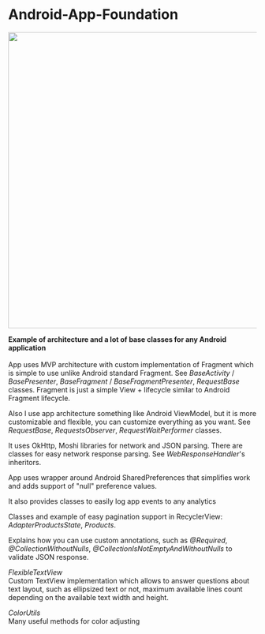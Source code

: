 # Android-App-Foundation
<img src="https://www.nasa.gov/sites/default/files/styles/full_width/public/thumbnails/image/main_image_star-forming_region_carina_nircam_final-1280.jpg?itok=9hyNVMwe" width="600">

<b>Example of architecture and a lot of base classes for any Android application</b>
<br/><br/>
App uses MVP architecture with custom implementation of Fragment which is simple to use unlike Android standard Fragment.
See *BaseActivity* / *BasePresenter*, *BaseFragment* / *BaseFragmentPresenter*, *RequestBase* classes.
Fragment is just a simple View + lifecycle similar to Android Fragment lifecycle.

Also I use app architecture something like Android ViewModel, but it is more customizable and flexible, you can customize everything as you want.
See *RequestBase*, *RequestsObserver*, *RequestWaitPerformer* classes.

It uses OkHttp, Moshi libraries for network and JSON parsing. There are classes for easy network response parsing. See *WebResponseHandler*'s inheritors.

App uses wrapper around Android SharedPreferences that simplifies work and adds support of "null" preference values.

It also provides classes to easily log app events to any analytics

Classes and example of easy pagination support in RecyclerView: *AdapterProductsState*, *Products*.

Explains how you can use custom annotations, such as *@Required*, *@CollectionWithoutNulls*, *@CollectionIsNotEmptyAndWithoutNulls* to validate JSON response.

*FlexibleTextView*<br/>
Custom TextView implementation which allows to answer questions about text layout, such as ellipsized text or not, maximum available lines count
depending on the available text width and height.

*ColorUtils*<br/>
Many useful methods for color adjusting
